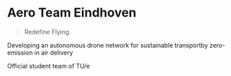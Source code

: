 # Aero Team Eindhoven

> Redefine Flying.

Developing an autonomous drone network for sustainable transportby zero-emission in air delivery

Official student team of TU/e
